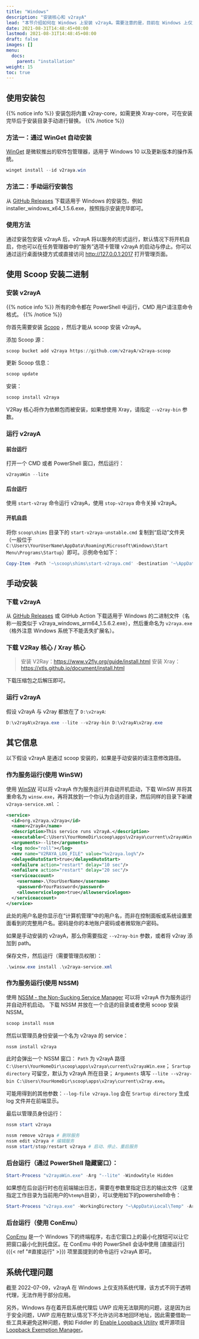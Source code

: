```yaml
---
title: "Windows"
description: "安装核心和 v2rayA"
lead: "本节介绍如何在 Windows 上安装 v2rayA。需要注意的是，目前在 Windows 上仅支持一键配置系统代理而非透明代理。"
date: 2021-08-31T14:48:45+08:00
lastmod: 2021-08-31T14:48:45+08:00
draft: false
images: []
menu:
  docs:
    parent: "installation"
weight: 15
toc: true
---
```


## 使用安装包

{{% notice info %}}
安装包将内置 v2ray-core，如需更换 Xray-core，可在安装完毕后于安装目录手动进行替换。
{{% /notice %}}

### 方法一：通过 WinGet 自动安装

[WinGet](https://www.microsoft.com/en-us/p/app-installer/9nblggh4nns1) 是微软推出的软件包管理器，适用于 Windows 10 以及更新版本的操作系统。

```ps1
winget install --id v2raya.win
```

### 方法二：手动运行安装包

从 [GitHub Releases](https://github.com/v2rayA/v2rayA/releases) 下载适用于 Windows 的安装包，例如 installer_windows_x64_1.5.6.exe，按照指示安装完毕即可。

### 使用方法

通过安装包安装 v2rayA 后，v2rayA 将以服务的形式运行，默认情况下将开机自启，你也可以在任务管理器中的“服务”选项卡管理 v2rayA 的启动与停止。你可以通过运行桌面快捷方式或直接访问 http://127.0.0.1:2017 打开管理页面。

## 使用 Scoop 安装二进制

### 安装 v2rayA

{{% notice info %}}
所有的命令都在 PowerShell 中运行，CMD 用户请注意命令格式。
{{% /notice %}}

你首先需要安装 [Scoop](https://scoop.sh) ，然后才能从 scoop 安装 v2rayA。

添加 Scoop 源：

```ps1
scoop bucket add v2raya https://github.com/v2rayA/v2raya-scoop
```

更新 Scoop 信息：

```ps1
scoop update
```

安装：

```ps1
scoop install v2raya
```

V2Ray 核心将作为依赖包而被安装，如果想使用 Xray，请指定 `--v2ray-bin` 参数。

### 运行 v2rayA

#### 前台运行

打开一个 CMD 或者 PowerShell 窗口，然后运行：

```ps1
v2rayaWin --lite
```

#### 后台运行

使用 `start-v2ray` 命令运行 v2rayA，使用 `stop-v2raya` 命令关掉 v2rayA。

#### 开机自启

将你 `scoop\shims` 目录下的 `start-v2raya-unstable.cmd` 复制到“启动”文件夹（一般位于 `C:\Users\YourUserName\AppData\Roaming\Microsoft\Windows\Start Menu\Programs\Startup`）即可。示例命令如下：

```ps1
Copy-Item -Path '~\scoop\shims\start-v2raya.cmd' -Destination '~\AppData\Roaming\Microsoft\Windows\Start Menu\Programs\Startup'
```

## 手动安装

### 下载 v2rayA

从 [GitHub Releases](https://github.com/v2rayA/v2rayA/releases) 或 GitHub Action 下载适用于 Windows 的二进制文件（名称一般类似于 v2raya_windows_arm64_1.5.6.2.exe），然后重命名为 `v2raya.exe`（格外注意 Windows 系统下不能丢失扩展名）。

### 下载 V2Ray 核心 / Xray 核心

> 安装 V2Ray：<https://www.v2fly.org/guide/install.html>
> 安装 Xray：<https://xtls.github.io/document/install.html>

下载压缩包之后解压即可。

### 运行 v2rayA

假设 v2rayA 与 v2ray 都放在了 `D:\v2rayA`:

```ps1
D:\v2rayA\v2raya.exe --lite --v2ray-bin D:\v2rayA\v2ray.exe
```

## 其它信息

以下假设 v2rayA 是通过 scoop 安装的，如果是手动安装的请注意修改路径。

### 作为服务运行(使用 WinSW)

使用 [WinSW](https://github.com/winsw/winsw/) 可以将 v2rayA 作为服务运行并自动开机启动，下载 WinSW 并将其重命名为 `winsw.exe`，再将其放到一个你认为合适的目录，然后同样的目录下新建 `v2raya-service.xml` ：

```xml
<service>
  <id>org.v2raya.v2raya</id>
  <name>v2rayA</name>
  <description>This service runs v2rayA.</description>
  <executable>C:\Users\YourHomeDir\scoop\apps\v2raya\current\v2rayaWin.exe</executable>
  <arguments>--lite</arguments>
  <log mode="roll"></log>
  <env name="V2RAYA_LOG_FILE" value="%v2raya.log%"/>
  <delayedAutoStart>true</delayedAutoStart>
  <onfailure action="restart" delay="10 sec"/>
  <onfailure action="restart" delay="20 sec"/>
  <serviceaccount>
    <username>.\YourUserName</username>
    <password>YourPassword</password>
    <allowservicelogon>true</allowservicelogon>
  </serviceaccount>
</service>
```

此处的用户名是你显示在“计算机管理”中的用户名，而非在控制面板或系统设置里面看到的完整用户名。密码是你的本地账户密码或者微软账户密码。

如果是手动安装的 v2rayA，那么你需要指定 `--v2ray-bin` 参数，或者将 v2ray 添加到 path。

保存文件，然后运行（需要管理员权限）：

```ps1
.\winsw.exe install .\v2raya-service.xml
```

### 作为服务运行(使用 NSSM)

使用 [NSSM - the Non-Sucking Service Manager](https://nssm.cc/) 可以将 v2rayA 作为服务运行并自动开机启动。
下载 NSSM 并放在一个合适的目录或者使用 scoop 安装 NSSM。

```ps1
scoop install nssm
```

然后以管理员身份安装一个名为 v2raya 的 service：

```ps1
nssm install v2raya
```

此时会弹出一个 NSSM 窗口：
`Path` 为 v2rayA 路径 `C:\Users\YourHomeDir\scoop\apps\v2raya\current\v2rayaWin.exe`；
`Srartup directory` 可留空，默认为 v2rayA 所在目录；
`Arguments` 填写 `--lite --v2ray-bin C:\Users\YourHomeDir\scoop\apps\v2ray\current\v2ray.exe`。

可能用得到的其他参数：`--log-file v2raya.log` 会在 `Srartup directory` 生成 log 文件并在前端显示。

最后以管理员身份运行：

```ps1
nssm start v2raya
```

```ps1
nssm remove v2raya # 删除服务
nssm edit v2raya # 编辑服务
nssm start/stop/restart v2raya # 启动、停止、重启服务
```

### 后台运行（通过 PowerShell 隐藏窗口）：

```ps1
Start-Process "v2rayaWin.exe" -Arg "--lite" -WindowStyle Hidden
```

如果想在后台运行时也在前端输出日志，需要在参数里指定日志的输出文件（这里指定工作目录为当前用户的`%temp%`目录），可以使用如下的powershell命令：

```ps1
Start-Process "v2raya.exe" -WorkingDirectory "~\AppData\Local\Temp" -Arg "--log-file v2raya.log" -WindowStyle Hidden
```

### 后台运行（使用 ConEmu）

[ConEmu](https://conemu.github.io/) 是一个 Windows 下的终端程序，右击它窗口上的最小化按钮可以让它把窗口最小化到托盘区。在 ConEmu 中的 PowerShell 会话中使用 [直接运行]({{< ref "#直接运行" >}}) 项里面提到的命令运行 v2rayA 即可。

## 系统代理问题

截至 2022-07-09，v2rayA 在 Windows 上仅支持系统代理，该方式不同于透明代理，无法作用于部分应用。

另外，Windows 存在着开启系统代理后 UWP 应用无法联网的问题，这是因为出于安全问题，UWP 应用在默认情况下不允许访问本地回环地址，因此需要借助一些工具来避免这种问题，例如 Fiddler 的 [Enable Loopback Utility](https://telerik-fiddler.s3.amazonaws.com/fiddler/addons/enableloopbackutility.exe) 或开源项目 [Loopback Exemption Manager](https://github.com/tiagonmas/Windows-Loopback-Exemption-Manager)。

